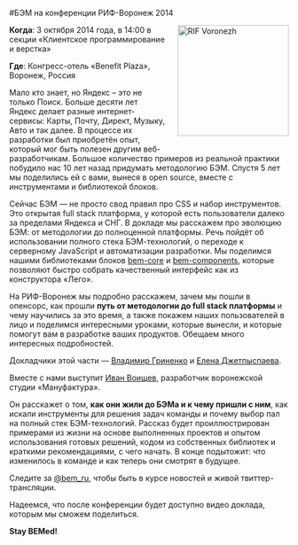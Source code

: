 #БЭМ на конференции РИФ-Воронеж 2014

<img src="http://www.rifvrn.ru/img/rif_logo.png" alt="RIF Voronezh" style="float:right;padding:0 0 20px 20px;width:200px;height:auto;">

**Когда**: 3 октября 2014 года, в 14:00 в секции «Клиентское программирование и верстка»

**Где**: Конгресс-отель «Benefit Plaza», Воронеж, Россия

Мало кто знает, но Яндекс – это не только Поиск. Больше десяти лет Яндекс делает разные интернет-сервисы: Карты, Почту, Директ, Музыку, Авто и так далее. В процессе их разработки был приобретён опыт, который мог быть полезен другим веб-разработчикам. Большое количество примеров из реальной практики побудило нас 10 лет назад придумать методологию БЭМ. Спустя 5 лет мы поделились ей с вами, вынеся в open source, вместе с инструментами и библиотекой блоков.

Сейчас БЭМ — не просто свод правил про CSS и набор инструментов. Это открытая full stack платформа, у которой есть пользователи далеко за пределами Яндекса и СНГ. В докладе мы расскажем про эволюцию БЭМ: от методологии до полноценной платформы. Речь пойдёт об использовании полного стека БЭМ-технологий, о переходе к серверному JavaScript и автоматизации разработки. Мы поделимся нашими библиотеками блоков [bem-core](https://ru.bem.info/libs/bem-core/) и [bem-components](https://ru.bem.info/libs/bem-components/), которые позволяют быстро собрать качественный интерфейс как из конструктора «Лего».

На РИФ-Воронеж мы подробно расскажем, зачем мы пошли в опенсорс, как прошли **путь от методологии до full stack платформы** и чему научились за это время, а также покажем наших пользователей в лицо и поделимся интересными уроками, которые вынесли, и которые помогут вам в разработке ваших продуктов. Обещаем много интересных подробностей.

Докладчики этой части — [Владимир Гриненко](https://tech.yandex.ru/people/68132/) и [Елена Джетпыспаева](https://tech.yandex.ru/people/72798/).

Вместе с нами выступит [Иван Воищев](https://twitter.com/voischev), разработчик воронежской студии «Мануфактура».

Он расскажет о том, **как они жили до БЭМа и к чему пришли с ним**, как искали инструменты для решения задач команды и почему выбор пал на полный стек БЭМ-технологий. Рассказ будет проиллюстрирован примерами из жизни на основе выполненных проектов и опытом использования готовых решений, кодом из собственных библиотек и краткими рекомендациями, с чего начать. В конце подытожит: что изменилось в команде и как теперь они смотрят в будущее.

Следите за [@bem_ru](https://twitter.com/bem_ru), чтобы быть в курсе новостей и живой твиттер-трансляции.

Надеемся, что после конференции будет доступно видео доклада, которым мы сможем поделиться.

**Stay BEMed!**
